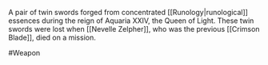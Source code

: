 A pair of twin swords forged from concentrated <span class="miscellaneous">[[Runology|runological]]</span> essences 
during the reign of Aquaria XXIV, the Queen of Light.
These twin swords were lost when <span class="people">[[Nevelle Zelpher]]</span>, who was the previous 
<span class="miscellaneous">[[Crimson Blade]]</span>, died on a mission.

#Weapon